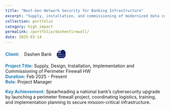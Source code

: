 ```yaml
---
title: "Next-Gen Network Security for Banking Infrastructure"
excerpt: "Supply, installation, and commissioning of modernized data center solutions for improved banking operations."
collection: portfolio
category: high_impact
permalink: /portfolio/dashenfirewall/
date: 2025-03-14
---
```


<div style="display: flex; align-items: center; gap: 15px; margin-bottom: 5px;">
  <span style="color:#2980b9;"><strong>Client:</strong></span> Dashen Bank  
  <img src="/images/logos/dashen.png" alt="Dashen Bank Logo" style="width: 30px; height: 30px; border-radius: 50%; object-fit: cover;">
</div>

<span style="color:#2980b9;"><strong>Project Title:</strong></span> Supply, Design, Installation, Implementation and Commissioning of Perimeter Firewall HW  
<span style="color:#2980b9;"><strong>Duration:</strong></span> Feb 2025 - Present  
<span style="color:#2980b9;"><strong>Role:</strong></span> Project Manager

<span style="color:#2980b9;"><strong>Key Achievement:</strong></span> Spearheading a national bank’s cybersecurity upgrade by launching a perimeter firewall project, coordinating logistics, training, and implementation planning to secure mission-critical infrastructure.